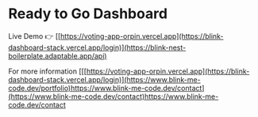 # Ready to Go Dashboard

Live Demo 👉 [[https://voting-app-orpin.vercel.app](https://blink-dashboard-stack.vercel.app/login)](https://blink-nest-boilerplate.adaptable.app/api)

For more information  [[[https://voting-app-orpin.vercel.app](https://blink-dashboard-stack.vercel.app/login)](https://www.blink-me-code.dev/portfolio)https://www.blink-me-code.dev/contact](https://www.blink-me-code.dev/contact)https://www.blink-me-code.dev/contact
